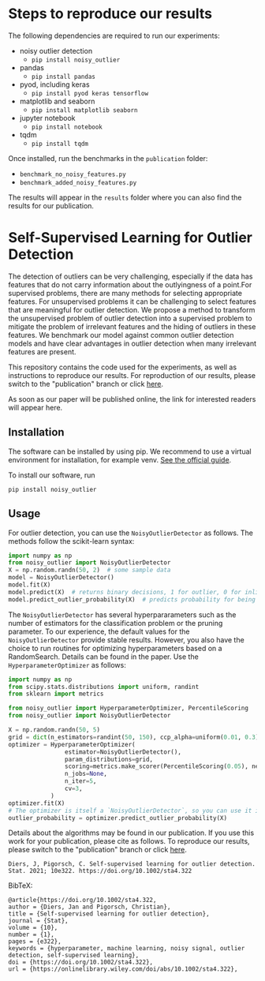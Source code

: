 # Steps to reproduce our results

The following dependencies are required to run our experiments:

- noisy outlier detection
    - `pip install noisy_outlier`
- pandas
    - `pip install pandas`
- pyod, including keras
    - `pip install pyod keras tensorflow`
- matplotlib and seaborn
    - `pip install matplotlib seaborn`
- jupyter notebook
    - `pip install notebook`
- tqdm
    - `pip install tqdm`

Once installed, run the benchmarks in the `publication` folder:
- `benchmark_no_noisy_features.py`
- `benchmark_added_noisy_features.py`

The results will appear in the `results` folder where you can also find the results for our publication.


# Self-Supervised Learning for Outlier Detection

The detection of outliers can be very challenging, especially if the data has features that do not carry 
information about the outlyingness of a point.For supervised problems, there are many methods for selecting 
appropriate features. For unsupervised problems it can be challenging to select features that are meaningful 
for outlier detection. We propose a method to transform the unsupervised problem of outlier detection into a 
supervised problem to mitigate the problem of irrelevant features and the hiding of outliers in these features. 
We benchmark our model against common outlier detection models and have clear advantages in outlier detection 
when many irrelevant features are present.

This repository contains the code used for the experiments, as well as instructions to reproduce our results. 
For reproduction of our results, please switch to the "publication" branch 
or click [here](https://github.com/JanDiers/self-supervised-outlier/tree/publication).

As soon as our paper will be published online, the link for interested readers will appear here.

## Installation

The software can be installed by using pip. We recommend to use a virtual environment for installation, for example 
venv. [See the official guide](https://docs.python.org/3/library/venv.html).

To install our software, run

``pip install noisy_outlier``


## Usage

For outlier detection, you can use the `NoisyOutlierDetector` as follows. The methods follow the scikit-learn syntax:

```python
import numpy as np
from noisy_outlier import NoisyOutlierDetector
X = np.random.randn(50, 2)  # some sample data
model = NoisyOutlierDetector()
model.fit(X)
model.predict(X)  # returns binary decisions, 1 for outlier, 0 for inlier
model.predict_outlier_probability(X)  # predicts probability for being an outlier, this is the recommended way   
```

The `NoisyOutlierDetector` has several hyperpararameters such as the number of estimators for the classification 
problem or the pruning parameter. To our experience, the default values for the `NoisyOutlierDetector` provide stable 
results. However, you also have the choice to run routines for optimizing hyperparameters based on a RandomSearch. Details
can be found in the paper. Use the `HyperparameterOptimizer` as follows:

````python
import numpy as np
from scipy.stats.distributions import uniform, randint
from sklearn import metrics

from noisy_outlier import HyperparameterOptimizer, PercentileScoring
from noisy_outlier import NoisyOutlierDetector

X = np.random.randn(50, 5)
grid = dict(n_estimators=randint(50, 150), ccp_alpha=uniform(0.01, 0.3), min_samples_leaf=randint(5, 10))
optimizer = HyperparameterOptimizer(
                estimator=NoisyOutlierDetector(),
                param_distributions=grid,
                scoring=metrics.make_scorer(PercentileScoring(0.05), needs_proba=True),
                n_jobs=None,
                n_iter=5,
                cv=3,
            )
optimizer.fit(X)
# The optimizer is itself a `NoisyOutlierDetector`, so you can use it in the same way:
outlier_probability = optimizer.predict_outlier_probability(X)
````
Details about the algorithms may be found in our publication. 
If you use this work for your publication, please cite as follows. To reproduce our results, 
please switch to the "publication" branch or click [here](https://github.com/JanDiers/self-supervised-outlier/tree/publication).

````
Diers, J, Pigorsch, C. Self‐supervised learning for outlier detection. Stat. 2021; 10e322. https://doi.org/10.1002/sta4.322 
````

BibTeX:

````
@article{https://doi.org/10.1002/sta4.322,
author = {Diers, Jan and Pigorsch, Christian},
title = {Self-supervised learning for outlier detection},
journal = {Stat},
volume = {10},
number = {1},
pages = {e322},
keywords = {hyperparameter, machine learning, noisy signal, outlier detection, self-supervised learning},
doi = {https://doi.org/10.1002/sta4.322},
url = {https://onlinelibrary.wiley.com/doi/abs/10.1002/sta4.322},
````
